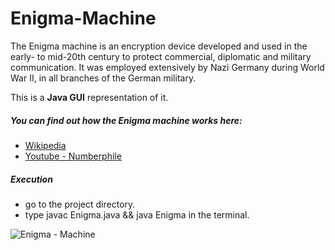 # Enigma-Machine
The Enigma machine is an encryption device developed and used in the early- to mid-20th century to protect commercial, diplomatic and military communication. It was employed extensively by Nazi Germany during World War II, in all branches of the German military. 

This is a **Java GUI** representation of it.


##### You can find out how the Enigma machine works here:
  - [Wikipedia](https://en.wikipedia.org/wiki/Enigma_machine#:~:text=The%20Enigma%20machine%20is%20an,branches%20of%20the%20German%20military.)
  - [Youtube - Numberphile](https://www.youtube.com/watch?v=mcX7iO_XCFA)
 
##### Execution
  - go to the project directory.
  - type javac Enigma.java  &&  java Enigma in the terminal.


![Enigma - Machine](/images/Enigma)